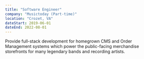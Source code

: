 ```yaml
---
title: "Software Engineer"
company: "Musictoday (Part-time)"
location: "Crozet, VA"
dateStart: 2019-06-01
dateEnd: 2022-08-01
---
```


Provide full-stack development for homegrown CMS and Order Management systems which power the public-facing merchandise storefronts for many legendary bands and recording artists.